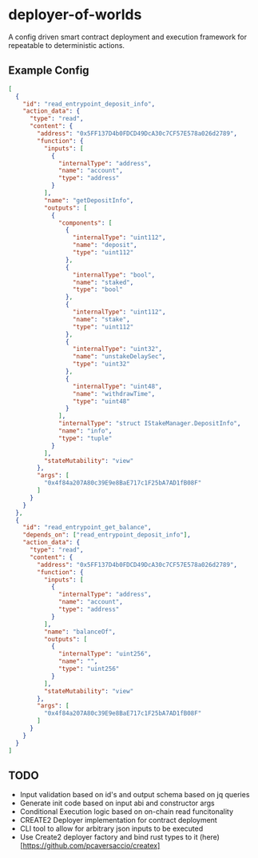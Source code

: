 # deployer-of-worlds

A config driven smart contract deployment and execution framework for repeatable to deterministic actions.

## Example Config

```json
[
  {
    "id": "read_entrypoint_deposit_info",
    "action_data": {
      "type": "read",
      "content": {
        "address": "0x5FF137D4b0FDCD49DcA30c7CF57E578a026d2789",
        "function": {
          "inputs": [
            {
              "internalType": "address",
              "name": "account",
              "type": "address"
            }
          ],
          "name": "getDepositInfo",
          "outputs": [
            {
              "components": [
                {
                  "internalType": "uint112",
                  "name": "deposit",
                  "type": "uint112"
                },
                {
                  "internalType": "bool",
                  "name": "staked",
                  "type": "bool"
                },
                {
                  "internalType": "uint112",
                  "name": "stake",
                  "type": "uint112"
                },
                {
                  "internalType": "uint32",
                  "name": "unstakeDelaySec",
                  "type": "uint32"
                },
                {
                  "internalType": "uint48",
                  "name": "withdrawTime",
                  "type": "uint48"
                }
              ],
              "internalType": "struct IStakeManager.DepositInfo",
              "name": "info",
              "type": "tuple"
            }
          ],
          "stateMutability": "view"
        },
        "args": [
          "0x4f84a207A80c39E9e8BaE717c1F25bA7AD1fB08F"
        ]
      }
    }
  },
  {
    "id": "read_entrypoint_get_balance",
    "depends_on": ["read_entrypoint_deposit_info"],
    "action_data": {
      "type": "read",
      "content": {
        "address": "0x5FF137D4b0FDCD49DcA30c7CF57E578a026d2789",
        "function": {
          "inputs": [
            {
              "internalType": "address",
              "name": "account",
              "type": "address"
            }
          ],
          "name": "balanceOf",
          "outputs": [
            {
              "internalType": "uint256",
              "name": "",
              "type": "uint256"
            }
          ],
          "stateMutability": "view"
        },
        "args": [
          "0x4f84a207A80c39E9e8BaE717c1F25bA7AD1fB08F"
        ]
      }
    }
  }
]

```


## TODO

- Input validation based on id's and output schema based on jq queries 
- Generate init code based on input abi and constructor args
- Conditional Execution logic based on on-chain read funcitonality
- CREATE2 Deployer implementation for contract deployment
- CLI tool to allow for arbitrary json inputs to be executed
- Use Create2 deployer factory and bind rust types to it (here)[https://github.com/pcaversaccio/createx]
